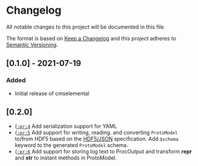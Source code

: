 # Changelog
All notable changes to this project will be documented in this file.

The format is based on [Keep a Changelog](https://keepachangelog.com/en/1.0.0/) and this project adheres to [Semantic Versioning](https://semver.org/spec/v2.0.0.html).

## [0.1.0] - 2021-07-19
### Added

- Initial release of cmselemental

## [0.2.0]

- ([`:pr:4`](https://github.com/MolSSI/cmselemental/pull/4) Add serialization support for YAML
- ([`:pr:5`](https://github.com/MolSSI/cmselemental/pull/5) Add support for writing, reading. and converting `ProtoModel` to/from HDF5 based on the [HDF5/JSON](https://hdf5-json.readthedocs.io) specification. Add `$schema` keyword to the generated `ProtoModel` schema.
- ([`:pr:6`](https://github.com/MolSSI/cmselemental/pull/6) Add support for storing log text to ProcOutput and transform __repr__ and __str__ to instant methods in ProtoModel.
